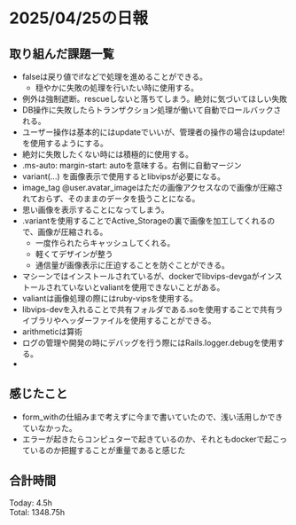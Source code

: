 # 2025/04/25の日報
## 取り組んだ課題一覧
* falseは戻り値でifなどで処理を進めることができる。
  *  穏やかに失敗の処理を行いたい時に使用する。
*  例外は強制遮断。rescueしないと落ちてしまう。絶対に気づいてほしい失敗
  *  DB操作に失敗したらトランザクション処理が働いて自動でロールバックされる。
  *  ユーザー操作は基本的にはupdateでいいが、管理者の操作の場合はupdate!を使用するようにする。
  *  絶対に失敗したくない時には積極的に使用する。
* .ms-auto: margin-start: autoを意味する。右側に自動マージン
*  variant(...) を画像表示で使用するとlibvipsが必要になる。
*  image_tag @user.avatar_imageはただの画像アクセスなので画像が圧縮されておらず、そのままのデータを扱うことになる。
  * 思い画像を表示することになってしまう。
* .variantを使用することでActive_Storageの裏で画像を加工してくれるので、画像が圧縮される。
  * 一度作られたらキャッシュしてくれる。
  * 軽くてデザインが整う
  * 通信量が画像表示に圧迫することを防ぐことができる。
* マシーンではインストールされているが、dockerでlibvips-devgaがインストールされていないとvaliantを使用できないことがある。
* valiantは画像処理の際にはruby-vipsを使用する。
* libvips-devを入れることで共有フォルダである.soを使用することで共有ライブラリやヘッダーファイルを使用することができる。
* arithmeticは算術
* ログの管理や開発の時にデバッグを行う際にはRails.logger.debugを使用する。
*   
## 感じたこと
* form_withの仕組みまで考えずに今まで書いていたので、浅い活用しかできていなかった。
* エラーが起きたらコンピュターで起きているのか、それともdockerで起こっているのか把握することが重量であると感じた
##  合計時間 
Today: 4.5h<br>
Total: 1348.75h
